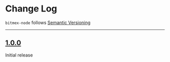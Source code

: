 Change Log
==========

`bitmex-node` follows [Semantic Versioning](http://semver.org/)

---

## [1.0.0](https://github.com/AndrewBarba/bitmex-node/releases/tag/1.0.0)

Initial release
